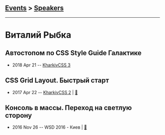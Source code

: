 ## [Events](../README.md) > [Speakers](../speakers.md)
---

# Виталий Рыбка

## Автостопом по CSS Style Guide Галактике
- 2018 Apr 21 -- [KharkivCSS 3](https://www.youtube.com/watch?v=dNcb3QtkmnU)    
## CSS Grid Layout. Быстрый старт
- 2017 Apr 22 -- [KharkivCSS 2](https://www.youtube.com/watch?v=VEFwmIwbAzA)  | [:notebook:](http://var-bin.com/KharkivCSS2017/shower/)  
## Консоль в массы. Переход на светлую сторону
- 2016 Nov 26 -- WSD 2016 - Киев  | [:notebook:](https://wsd.events/2016/11/26/pres/console/)  
